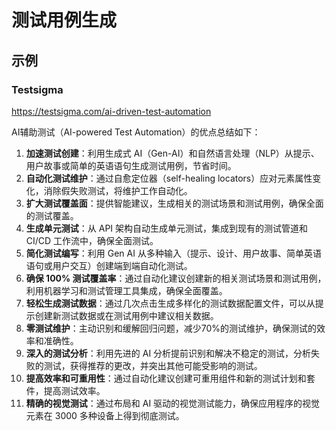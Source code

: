 # 测试用例生成

## 示例

### Testsigma

https://testsigma.com/ai-driven-test-automation

AI辅助测试（AI-powered Test Automation）的优点总结如下：

1. **加速测试创建**：利用生成式 AI（Gen-AI）和自然语言处理（NLP）从提示、用户故事或简单的英语语句生成测试用例，节省时间。
2. **自动化测试维护**：通过自愈定位器（self-healing locators）应对元素属性变化，消除假失败测试，将维护工作自动化。
3. **扩大测试覆盖面**：提供智能建议，生成相关的测试场景和测试用例，确保全面的测试覆盖。
4. **生成单元测试**：从 API 架构自动生成单元测试，集成到现有的测试管道和 CI/CD 工作流中，确保全面测试。
5. **简化测试编写**：利用 Gen AI 从多种输入（提示、设计、用户故事、简单英语语句或用户交互）创建端到端自动化测试。
6. **确保 100% 测试覆盖率**：通过自动化建议创建新的相关测试场景和测试用例，利用机器学习和测试管理工具集成，确保全面覆盖。
7. **轻松生成测试数据**：通过几次点击生成多样化的测试数据配置文件，可以从提示创建新测试数据或在测试用例中建议相关数据。
8. **零测试维护**：主动识别和缓解回归问题，减少70%的测试维护，确保测试的效率和准确性。
9. **深入的测试分析**：利用先进的 AI 分析提前识别和解决不稳定的测试，分析失败的测试，获得推荐的更改，并突出其他可能受影响的测试。
10. **提高效率和可重用性**：通过自动化建议创建可重用组件和新的测试计划和套件，提高测试效率。
11. **精确的视觉测试**：通过布局和 AI 驱动的视觉测试能力，确保应用程序的视觉元素在 3000 多种设备上得到彻底测试。

